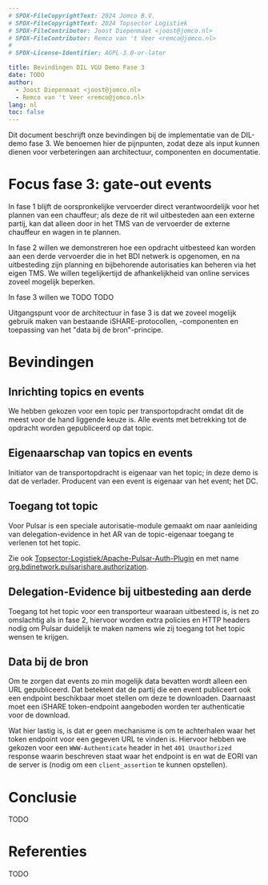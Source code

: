 ```yaml
---
# SPDX-FileCopyrightText: 2024 Jomco B.V.
# SPDX-FileCopyrightText: 2024 Topsector Logistiek
# SPDX-FileContributor: Joost Diepenmaat <joost@jomco.nl>
# SPDX-FileContributor: Remco van 't Veer <remco@jomco.nl>
#
# SPDX-License-Identifier: AGPL-3.0-or-later

title: Bevindingen DIL VGU Demo Fase 3
date: TODO
author:
  - Joost Diepenmaat <joost@jomco.nl>
  - Remco van 't Veer <remco@jomco.nl>
lang: nl
toc: false
---
```


Dit document beschrijft onze bevindingen bij de implementatie van de DIL-demo fase 3. We benoemen hier de pijnpunten, zodat deze als input kunnen dienen voor verbeteringen aan architectuur, componenten en documentatie. 

# Focus fase 3: gate-out events

In fase 1 blijft de oorspronkelijke vervoerder direct verantwoordelijk voor het plannen van een chauffeur; als deze de rit wil uitbesteden aan een externe partij, kan dat alleen door in het TMS van de vervoerder de externe chauffeur en wagen in te plannen. 

In fase 2 willen we demonstreren hoe een opdracht uitbesteed kan worden aan een derde vervoerder die in het BDI netwerk is opgenomen, en na uitbesteding zijn planning en bijbehorende autorisaties kan beheren via het eigen TMS. We willen tegelijkertijd de afhankelijkheid van online services zoveel mogelijk beperken.

In fase 3 willen we TODO TODO

Uitgangspunt voor de architectuur in fase 3 is dat we zoveel mogelijk gebruik maken van bestaande iSHARE-protocollen, -componenten en toepassing van het "data bij de bron"-principe.

# Bevindingen

## Inrichting topics en events

We hebben gekozen voor een topic per transportopdracht omdat dit de meest voor de hand liggende keuze is.  Alle events met betrekking tot de opdracht worden gepubliceerd op dat topic.

## Eigenaarschap van topics en events

Initiator van de transportopdracht is eigenaar van het topic; in  deze demo is dat de verlader.  Producent van een event is eigenaar van het event; het DC.

## Toegang tot topic

Voor Pulsar is een speciale autorisatie-module gemaakt om naar aanleiding van delegation-evidence in het AR van de topic-eigenaar toegang te verlenen tot het topic.

Zie ook [Topsector-Logistiek/Apache-Pulsar-Auth-Plugin](https://github.com/Topsector-Logistiek/Apache-Pulsar-Auth-Plugin/) en met name [org.bdinetwork.pulsarishare.authorization](https://github.com/Topsector-Logistiek/Apache-Pulsar-Auth-Plugin/tree/main/pulsarishare/src/main/java/org/bdinetwork/pulsarishare/authorization).

## Delegation-Evidence bij uitbesteding aan derde

Toegang tot het topic voor een transporteur waaraan uitbesteed is, is net zo omslachtig als in fase 2, hiervoor worden extra policies en HTTP headers nodig om Pulsar duidelijk te maken namens wie zij toegang tot het topic wensen te krijgen.

## Data bij de bron

Om te zorgen dat events zo min mogelijk data bevatten wordt alleen een URL gepubliceerd.  Dat betekent dat de partij die een event publiceert ook een endpoint beschikbaar moet stellen om deze te downloaden. Daarnaast moet een iSHARE token-endpoint aangeboden worden ter authenticatie voor de download.

Wat hier lastig is, is dat er geen mechanisme is om te achterhalen waar het token endpoint voor een gegeven URL te vinden is.  Hiervoor hebben we gekozen voor een `WWW-Authenticate` header in het `401 Unauthorized` response waarin beschreven staat waar het  endpoint is en wat de EORI van de server is (nodig om een  `client_assertion` te kunnen opstellen).

# Conclusie

TODO

# Referenties

TODO
